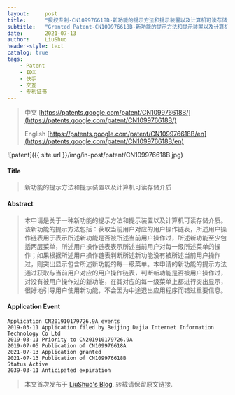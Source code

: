 ```yaml
---
layout:     post
title:      "授权专利-CN109976618B-新功能的提示方法和提示装置以及计算机可读存储介质"
subtitle:   "Granted Patent-CN109976618B-新功能的提示方法和提示装置以及计算机可读存储介质"
date:       2021-07-13
author:     LiuShuo
header-style: text
catalog: true
tags:
    - Patent
    - IDX
    - 快手
    - 交互
    - 专利证书
---
```

> 中文 [https://patents.google.com/patent/CN109976618B/](https://patents.google.com/patent/CN109976618B/)
>
> English [https://patents.google.com/patent/CN109976618B/en](https://patents.google.com/patent/CN109976618B/en)

![patent]({{ site.url }}/img/in-post/patent/CN109976618B.jpg)
#### Title
> 新功能的提示方法和提示装置以及计算机可读存储介质














#### Abstract
> 本申请是关于一种新功能的提示方法和提示装置以及计算机可读存储介质。该新功能的提示方法包括：获取当前用户对应的用户操作链表，所述用户操作链表用于表示所述新功能是否被所述当前用户操作过，所述新功能至少包括两层菜单，所述用户操作链表表示所述当前用户对每一级所述菜单的操作；如果根据所述用户操作链表判断所述新功能没有被所述当前用户操作过，则突出显示包含所述新功能的每一级菜单。本申请的新功能的提示方法通过获取与当前用户对应的用户操作链表，判断新功能是否被用户操作过，对没有被用户操作过的新功能，在其对应的每一级菜单上都进行突出显示，很好地引导用户使用新功能，不会因为中途退出应用程序而错过重要信息。














#### Application Event
```
Application CN201910179726.9A events 
2019-03-11 Application filed by Beijing Dajia Internet Information Technology Co Ltd
2019-03-11 Priority to CN201910179726.9A
2019-07-05 Publication of CN109976618A
2021-07-13 Application granted
2021-07-13 Publication of CN109976618B
Status Active
2039-03-11 Anticipated expiration
```
> 本文首次发布于 [LiuShuo's Blog](https://liushuo.me), 
转载请保留原文链接.

